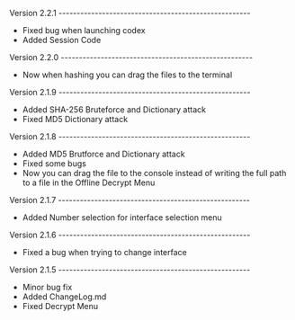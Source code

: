 Version 2.2.1 -----------------------------------------------------
  - Fixed bug when launching codex
  - Added Session Code

Version 2.2.0 -----------------------------------------------------
  - Now when hashing you can drag the files to the terminal

Version 2.1.9 -----------------------------------------------------
  - Added SHA-256 Bruteforce and Dictionary attack
  - Fixed MD5 Dictionary attack

Version 2.1.8 -----------------------------------------------------
  - Added MD5 Brutforce and Dictionary attack
  - Fixed some bugs
  - Now you can drag the file to the console instead of writing the full path to a file in the Offline Decrypt Menu

Version 2.1.7 -----------------------------------------------------
  - Added Number selection for interface selection menu

Version 2.1.6 -----------------------------------------------------
  - Fixed a bug when trying to change interface

Version 2.1.5 -----------------------------------------------------
  - Minor bug fix
  - Added ChangeLog.md
  - Fixed Decrypt Menu

